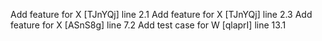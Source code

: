 Add feature for X [TJnYQj] line 2.1
Add feature for X [TJnYQj] line 2.3
Add feature for X [ASnS8g] line 7.2
Add test case for W [qlaprI] line 13.1
